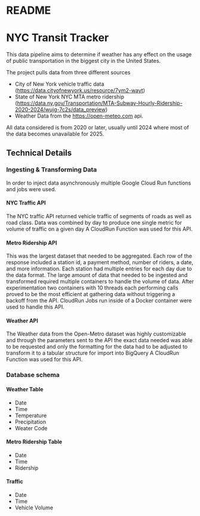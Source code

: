 # README

# NYC Transit Tracker
This data pipeline aims to determine if weather has any effect on the usage of public transportation in the biggest city in the United States. 

The project pulls data from three different sources

- City of New York vehicle traffic data (https://data.cityofnewyork.us/resource/7ym2-wayt) 
- State of New York NYC MTA metro ridership (https://data.ny.gov/Transportation/MTA-Subway-Hourly-Ridership-2020-2024/wujg-7c2s/data_preview)
- Weather Data from the https://open-meteo.com api.

All data considered is from 2020 or later, usually until 2024 where most of the data becomes unavailable for 2025.

## Technical Details

### Ingesting & Transforming Data
In order to inject data asynchronously multiple Google Cloud Run functions and jobs were used. 

#### NYC Traffic API
The NYC traffic API returned vehicle traffic of segments of roads as well as road class. Data was combined by day to produce one single metric for volume of traffic on a given day
A CloudRun Function was used for this API.

#### Metro Ridership API
This was the largest dataset that needed to be aggregated. Each row of the response included a station id, a payment method, number of riders, a date, and more information. Each station had multiple entries for each day due to the data format. The large amount of data that needed to be ingested and transformed required multiple containers to handle the volume of data. After experimentation two containers with 10 threads each performing calls proved to be the most efficient at gathering data without triggering a backoff from the API. 
CloudRun Jobs run inside of a Docker container were used to handle this API.

#### Weather API
The Weather data from the Open-Metro dataset was highly customizable and through the parameters sent to the API the exact data needed was able to be requested and only the formatting for the data had to be adjusted to transform it to a tabular structure for import into BigQuery
A CloudRun Function was used for this API.

### Database schema
#### Weather Table
 - Date
 - Time
 - Temperature
 - Precipitation
 - Weater Code

#### Metro Ridership Table
 - Date
 - Time
 - Ridership

#### Traffic 
 - Date
 - Time
 - Vehicle Volume